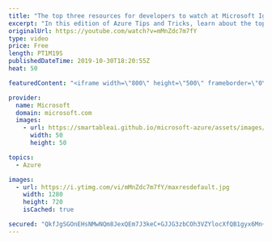 ```yaml
---
title: "The top three resources for developers to watch at Microsoft Ignite 2019​ | Azure Tips and Tricks"
excerpt: "In this edition of Azure Tips and Tricks, learn about the top three resources every Azure developer should explore while watching Microsoft Ignite 2019 online​.    To watch application development sessions including the keynote session and behind the scenes interviews on Tuesday, Nov 5th 2019 visit:"
originalUrl: https://youtube.com/watch?v=mMnZdc7m7fY
type: video
price: Free
length: PT1M19S
publishedDateTime: 2019-10-30T18:20:55Z
heat: 50

featuredContent: "<iframe width=\"800\" height=\"500\" frameborder=\"0\" src=\"https://www.youtube.com/embed/mMnZdc7m7fY\" allow=\"accelerometer; autoplay; encrypted-media; gyroscope; picture-in-picture\" allowfullscreen></iframe>"

provider:
  name: Microsoft
  domain: microsoft.com
  images:
    - url: https://smartableai.github.io/microsoft-azure/assets/images/organizations/microsoft.com-50x50.jpg
      width: 50
      height: 50

topics:
  - Azure

images:
  - url: https://i.ytimg.com/vi/mMnZdc7m7fY/maxresdefault.jpg
    width: 1280
    height: 720
    isCached: true

secured: "QkfJgSGOnEHsNMwNQm8JexQEm7J3keC+GJJG3zbCOh3VZYlocXfQB1gyx6Mn+6I+vrVS6RVZCgCMoDWvqVNWVv75aOtXP1W/5IFgSlVnkDZ9rn98Br5ntQK1uRKmX8piHE4bufmI9vVRfEMdCAL888jSpQHcPDe7p0JmT37vg4/ouygSV5/DymlHT3fHsdgMfRC0v5qhhgcVZlNbxxfamXTTfvlHIwbR8wYp66rlnl0xggmMG11cUGK3kTLeT/1JXbx1+Adm+JgAM26CY1EKGKhAilLw3GnYzZXu67areAkwmV5iP7O9GgwOTY0wPqr4M9j5BSF+tNNMUHXJs/ZZZK5ogYzHWE16Lo4WO1xE1+orKCeouOMPbyid8wFlilOnQ5MOb5o5jHiYo2WOPTTsTYqmJZmjAYxoWPJ8iRbdjoM=;1g/hNDYoODtlDWHZp5BzrQ=="
---
```



